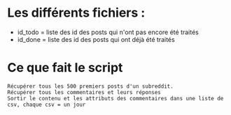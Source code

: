 # Les différents fichiers :
- id_todo = liste des id des posts qui n'ont pas encore été traités
- id_done = liste des id des posts qui ont déjà été traités

# Ce que fait le script
    Récupérer tous les 500 premiers posts d'un subreddit.
    Récupérer tous les commentaires et leurs réponses
    Sortir le contenu et les attributs des commentaires dans une liste de csv, chaque csv = un jour
